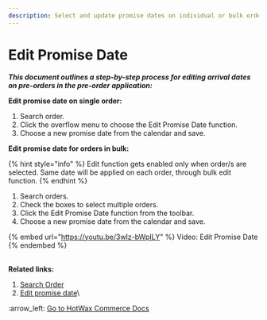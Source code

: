 ```yaml
---
description: Select and update promise dates on individual or bulk orders.
---
```


# Edit Promise Date

_**This document outlines a step-by-step process for editing arrival dates on pre-orders  in the pre-order application:**_

**Edit promise date on single order:**

1. Search order.
2. Click the overflow menu to choose the Edit Promise Date function.
3. Choose a new promise date from the calendar and save.

**Edit promise date for orders in bulk:**

{% hint style="info" %}
Edit function gets enabled only when order/s are selected. Same date will be applied on each order, through bulk edit function.
{% endhint %}

1. Search orders.
2. Check the boxes to select multiple orders.&#x20;
3. Click the Edit Promise Date function from the toolbar.&#x20;
4. Choose a new promise date from the calendar and save.

{% embed url="https://youtu.be/3wIz-bWpILY" %}
Video: Edit Promise Date
{% endembed %}

\
**Related links:**

1. [Search Order](http://127.0.0.1:5000/s/PtD5lh2DqmKcdWTxcOWL/orders-page/search-order)
2. [Edit promise date](http://127.0.0.1:5000/s/PtD5lh2DqmKcdWTxcOWL/orders-page/edit-promise-date)\


&#x20;:arrow\_left: [Go to HotWax Commerce Docs](http://127.0.0.1:5000/o/l53nGvPQLhOHrKCP9HTG/s/TefRnbhmBjhScpq172vl/)
